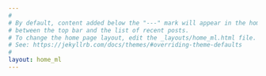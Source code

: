 ```yaml
---
#
# By default, content added below the "---" mark will appear in the home page
# between the top bar and the list of recent posts.
# To change the home page layout, edit the _layouts/home_ml.html file.
# See: https://jekyllrb.com/docs/themes/#overriding-theme-defaults
#
layout: home_ml
---
```

